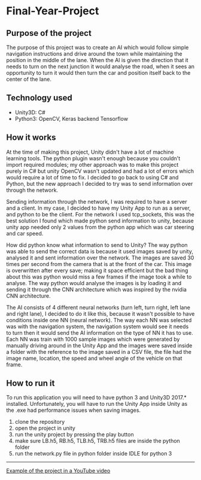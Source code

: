 # Final-Year-Project
## Purpose of the project
The purpose of this project was to create an AI which would follow simple navigation instructions and drive around the town while maintaining the position in the middle of the lane. When the AI is given the direction that it needs to turn on the next junction it would analyse the road, when it sees an opportunity to turn it would then turn the car and position itself back to the center of the lane.
## Technology used

- Unity3D: C#
- Python3: OpenCV, Keras backend Tensorflow

## How it works

At the time of making this project, Unity didn't have a lot of machine learning tools. The python plugin wasn't enough because you couldn't import required modules; my other approach was to make this project purely in C# but unity OpenCV wasn't updated and had a lot of errors which would require a lot of time to fix. I decided to go back to using C# and Python, but the new approach I decided to try was to send information over through the network.

Sending information through the network, I was required to have a server and a client. In my case, I decided to have my Unity App to run as a server, and python to be the client. For the network I used tcp_sockets, this was the best solution I found which made python send information to unity, because unity app needed only 2 values from the python app which was car steering and car speed.

How did python know what information to send to Unity? The way python was able to send the correct data is because it used images saved by unity, analysed it and sent information over the network. The images are saved 30 times per second from the camera that is at the front of the car. This image is overwritten after every save; making it space efficient but the bad thing about this was python would miss a few frames if the image took a while to analyse. The way python would analyse the images is by loading it and sending it through the CNN architecture which was inspired by the nvidia CNN architecture.

The AI consists of 4 different neural networks (turn left, turn right, left lane and right lane), I decided to do it like this, because it wasn't possible to have conditions inside one NN (neural network). The way each NN was selected was with the navigation system, the navigation system would see it needs to turn then it would send the AI information on the type of NN it has to use. Each NN was train with 1000 sample images which were generated by manually driving around in the Unity App and the images were saved inside a folder with the reference to the image saved in a CSV file, the file had the image name, location, the speed and wheel angle of the vehicle on that frame.

## How to run it

To run this application you will need to have python 3 and Unity3D 2017.* installed.
Unfortunately, you will have to run the Unity App inside Unity as the .exe had performance issues when saving images. 
1. clone the repository
1. open the project in unity
1. run the unity project by pressing the play button  
1. make sure LB.h5, RB.h5, TLB.h5, TRB.h5 files are inside the python folder
1. run the network.py file in python folder inside IDLE for python 3 


---
[Example of the project in a YouTube video](https://www.youtube.com/watch?v=SCyNrJgGW8w)
